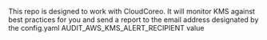 This repo is designed to work with CloudCoreo. It will monitor KMS against best practices for you and send a report to the email address designated by the config.yaml AUDIT&#95;AWS&#95;KMS&#95;ALERT&#95;RECIPIENT value
